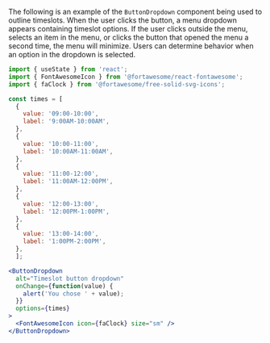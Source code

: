 The following is an example of the `ButtonDropdown` component being used to outline timeslots. When the user clicks the button, a menu dropdown appears containing timeslot options. If the user clicks outside the menu, selects an item in the menu, or clicks the button that opened the menu a second time, the menu will minimize. Users can determine behavior when an option in the dropdown is selected.
```jsx
import { useState } from 'react';
import { FontAwesomeIcon } from '@fortawesome/react-fontawesome';
import { faClock } from '@fortawesome/free-solid-svg-icons';

const times = [
  {
    value: '09:00-10:00',
    label: '9:00AM-10:00AM',
  },
  {
    value: '10:00-11:00',
    label: '10:00AM-11:00AM',
  },
  {
    value: '11:00-12:00',
    label: '11:00AM-12:00PM',
  },
  {
    value: '12:00-13:00',
    label: '12:00PM-1:00PM',
  },
  {
    value: '13:00-14:00',
    label: '1:00PM-2:00PM',
  },
  ];

<ButtonDropdown
  alt="Timeslot button dropdown"
  onChange={function(value) {
    alert('You chose ' + value);
  }}
  options={times}
>
  <FontAwesomeIcon icon={faClock} size="sm" />
</ButtonDropdown>
```